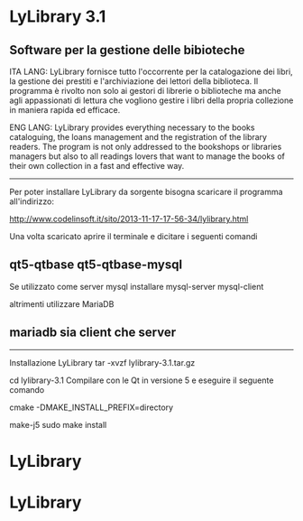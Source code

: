 LyLibrary 3.1
=========

Software per la gestione delle bibioteche
------------------------------------------------------------------------
ITA LANG: LyLibrary fornisce tutto l'occorrente per la catalogazione dei libri, la gestione dei prestiti e l'archiviazione dei lettori della biblioteca. Il programma è rivolto non solo ai gestori di librerie o biblioteche ma anche agli appassionati di lettura che vogliono gestire i libri della propria collezione in maniera rapida ed efficace.

ENG LANG:  LyLibrary provides everything necessary to the books cataloguing, the loans management and the registration of the library readers. The program is not only addressed to the bookshops or libraries managers but also to all readings lovers that want to manage the books of their own collection in a fast and effective way.

---------------------------------------------------------------------------
Per poter installare LyLibrary da sorgente bisogna 
scaricare il programma all'indirizzo:

http://www.codelinsoft.it/sito/2013-11-17-17-56-34/lylibrary.html

Una volta scaricato aprire il terminale e dicitare i seguenti comandi

qt5-qtbase
qt5-qtbase-mysql
-------------------------------------------
Se utilizzato come server mysql installare
mysql-server
mysql-client

altrimenti utilizzare MariaDB

mariadb sia client che server
--------------------------------------------


---------------------------------------------
Installazione LyLibrary
tar -xvzf lylibrary-3.1.tar.gz

cd lylibrary-3.1
Compilare con le Qt in versione 5 e
eseguire il seguente comando

cmake -DMAKE_INSTALL_PREFIX=directory

make-j5
sudo make install

# LyLibrary
# LyLibrary
